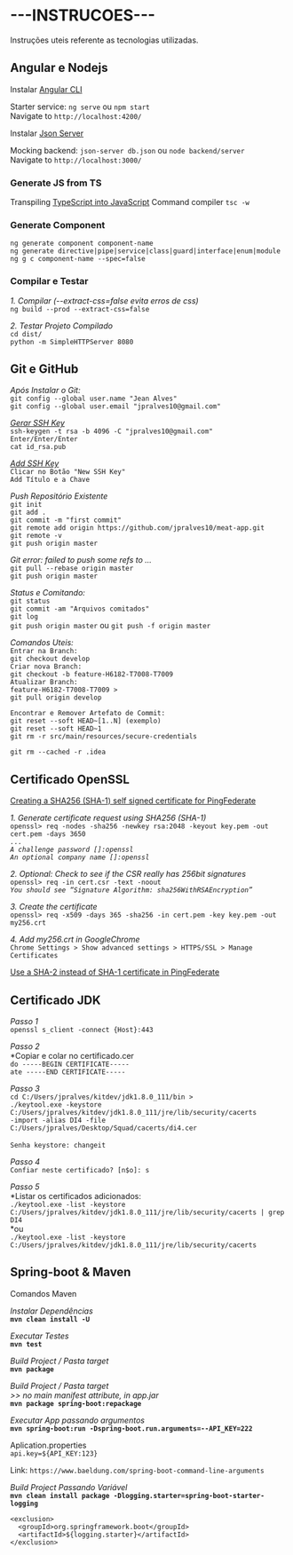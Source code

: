 # ---INSTRUCOES---
Instruções uteis referente as tecnologias utilizadas.

## Angular e Nodejs

Instalar [Angular CLI](https://cli.angular.io/)

Starter service: `ng serve` ou `npm start` <br/>
Navigate to `http://localhost:4200/`

Instalar [Json Server](https://www.npmjs.com/package/json-server)

Mocking backend: `json-server db.json` ou `node backend/server` <br/>
Navigate to `http://localhost:3000/`

### Generate JS from TS
Transpiling [TypeScript into JavaScript](https://code.visualstudio.com/docs/languages/typescript)
Command compiler `tsc -w`

### Generate Component

`ng generate component component-name` <br/>
`ng generate directive|pipe|service|class|guard|interface|enum|module` <br/>
`ng g c component-name --spec=false`

### Compilar e Testar

*1. Compilar (--extract-css=false evita erros de css)* <br/>
`ng build --prod --extract-css=false` 

*2. Testar Projeto Compilado* <br/>
`cd dist/` <br/>
`python -m SimpleHTTPServer 8080`

## Git e GitHub

*Após Instalar o Git:* <br/>
`git config --global user.name "Jean Alves"` <br/>
`git config --global user.email "jpralves10@gmail.com"` <br/>

*[Gerar SSH Key](https://help.github.com/articles/generating-a-new-ssh-key-and-adding-it-to-the-ssh-agent/)* <br/>
`ssh-keygen -t rsa -b 4096 -C "jpralves10@gmail.com"` <br/>
`Enter/Enter/Enter` <br/>
`cat id_rsa.pub`

*[Add SSH Key](https://github.com/settings/ssh/new)* <br/>
`Clicar no Botão "New SSH Key"` <br/>
`Add Título e a Chave`

*Push Repositório Existente* <br/>
`git init` <br/>
`git add .` <br/>
`git commit -m "first commit"` <br/>
`git remote add origin https://github.com/jpralves10/meat-app.git` <br/>
`git remote -v` <br/>
`git push origin master` <br/> 

*Git error: failed to push some refs to ...* <br/>
`git pull --rebase origin master` <br/>
`git push origin master`

*Status e Comitando:* <br/>
`git status` <br/>
`git commit -am "Arquivos comitados"` <br/>
`git log` <br/>
`git push origin master` ou `git push -f origin master`

*Comandos Uteis:* <br/>
`Entrar na Branch:` <br/>
`git checkout develop` <br/>
`Criar nova Branch:` <br/>
`git checkout -b feature-H6182-T7008-T7009` <br/>
`Atualizar Branch:` <br/>
`feature-H6182-T7008-T7009 >` <br/>
`git pull origin develop` <br/>

`Encontrar e Remover Artefato de Commit:` <br/>
`git reset --soft HEAD~[1..N] (exemplo)` <br/>
`git reset --soft HEAD~1` <br/>
`git rm -r src/main/resources/secure-credentials` <br/>

`git rm --cached -r .idea` <br/>

## Certificado OpenSSL

[Creating a SHA256 (SHA-1) self signed certificate for PingFederate](https://ping.force.com/Support/PingIdentityArticle?id=kA340000000GsWECA0) <br/>

*1. Generate certificate request using SHA256 (SHA-1)* <br/>
`openssl> req -nodes -sha256 -newkey rsa:2048 -keyout key.pem -out cert.pem -days 3650` <br/>
    *`...`* <br/>
    *`A challenge password []:openssl`* <br/>
    *`An optional company name []:openssl`* <br/>
    
*2. Optional: Check to see if the CSR really has 256bit signatures* <br/>
`openssl> req -in cert.csr -text -noout` <br/>
    *`You should see “Signature Algorithm: sha256WithRSAEncryption”`* <br/>
    
*3. Create the certificate* <br/>
`openssl> req -x509 -days 365 -sha256 -in cert.pem -key key.pem -out my256.crt` <br/>

*4. Add my256.crt in GoogleChrome* <br/>
`Chrome Settings > Show advanced settings > HTTPS/SSL > Manage Certificates` <br/>

[Use a SHA-2 instead of SHA-1 certificate in PingFederate](https://ping.force.com/Support/PingIdentityArticle?id=kA340000000GsCdCAK) <br/>

## Certificado JDK

*Passo 1* <br/>
`openssl s_client -connect {Host}:443` <br/>

*Passo 2* <br/>
*Copiar e colar no certificado.cer <br/>
`do -----BEGIN CERTIFICATE-----` <br/>
`ate -----END CERTIFICATE-----`

*Passo 3* <br/>
`cd C:/Users/jpralves/kitdev/jdk1.8.0_111/bin >` <br/>
`./keytool.exe -keystore C:/Users/jpralves/kitdev/jdk1.8.0_111/jre/lib/security/cacerts` <br/>
`-import -alias DI4 -file C:/Users/jpralves/Desktop/Squad/cacerts/di4.cer` <br/>
<br/>
`Senha keystore: changeit`

*Passo 4* <br/>
`Confiar neste certificado? [n$o]: s`

*Passo 5* <br/>
*Listar os certificados adicionados: <br/>
`./keytool.exe -list -keystore C:/Users/jpralves/kitdev/jdk1.8.0_111/jre/lib/security/cacerts | grep DI4` <br/>
*ou <br/>
`./keytool.exe -list -keystore C:/Users/jpralves/kitdev/jdk1.8.0_111/jre/lib/security/cacerts`


## Spring-boot & Maven

Comandos Maven

*Instalar Dependências* <br/>
**`mvn clean install -U`**

*Executar Testes* <br/>
**`mvn test`**

*Build Project / Pasta target* <br/>
**`mvn package`**

*Build Project / Pasta target* <br/>
*>> no main manifest attribute, in app.jar* <br/>
**`mvn package spring-boot:repackage`**

*Executar App passando argumentos* <br/>
**`mvn spring-boot:run -Dspring-boot.run.arguments=--API_KEY=222`**

Aplication.properties <br/>
`api.key=${API_KEY:123}`

Link: `https://www.baeldung.com/spring-boot-command-line-arguments`

*Build Project Passando Variável* <br/>
**`mvn clean install package -Dlogging.starter=spring-boot-starter-logging`**

```
<exclusion>
  <groupId>org.springframework.boot</groupId>
  <artifactId>${logging.starter}</artifactId>
</exclusion>
```




































































